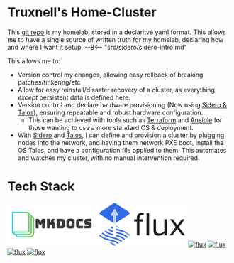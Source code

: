 # Truxnell's Home-Cluster

This [git repo]() is my homelab, stored in a declaritve yaml format.  This allows me to have a single source of written truth for my homelab, declaring how and where I want it setup.
--8<-- "src/sidero/sidero-intro.md"

This allows me to:

* Version control my changes, allowing easy rollback of breaking patches/tinkering/etc
* Allow for easy reinstall/disaster recovery of a cluster, as everything *except* persistent data is defined here.
* Version control and declare hardware provisioning (Now using [Sidero & Talos](sidero-intro.md)), ensuring repeatable and robust hardware configuration.
    * This can be achieved with tools such as [Terraform](https://www.terraform.io) and [Ansible](https://www.ansible.com) for those wanting to use a more standard OS & deployment.
* With [Sidero](sidero.dev) and [Talos](talos.dev), I can define and provision a cluster by plugging nodes into the network, and having them network PXE boot, install the OS Talos, and have a configuration file applied to them.  This automates and watches my cluster, with no manual intervention required.

# Tech Stack
[<img src="images/mkdocs.png" alt="flux" style=";object-fit:cover;width:200px;height:100px"/>](https://www.mkdocs.org)
[<img src="images/flux-horizontal-color.png" alt="flux" style=";object-fit:cover;width:200px;height:100px"/>](https://fluxcd.io)
[<img src="https://www.sidero.dev/images/logo.svg" alt="flux" style=";width:200px;height:100px"/>](sidero.dev)
[<img src="https://www.talos.dev/images/logo.svg" alt="flux" style=";width:200px;height:100px"/>](https://talos.dev)
[<img src="https://seeklogo.com/images/C/cilium-logo-B9B53FC8EA-seeklogo.com.png" alt="flux" style=";object-fit:contain;width:200px;height:100px"/>](https://cilium.org)
[<img src="https://mp.s81c.com/pwb-production/c4a833f11e311146a23c643651068b75/kasten-logo-inline-by-Veeam-e768bc74-095a-40de-b6b3-fa8abf4a75e6_7998963c-5e38-4285-ac1d-bdcac69e1523.png" alt="flux" style=";object-fit:contain;width:200px;height:100px"/>](https://www.kasten.io)

